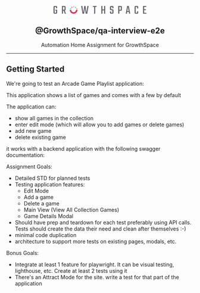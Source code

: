 <p align="center">
  <a href="https://github.com/growthspace-engineering" target="blank"><img src="logo-white.svg" width="250" alt="Logo" />
  </a>
  <h2 align="center">
    @GrowthSpace/qa-interview-e2e
  </h2>
</p>
<p align="center">
  Automation Home Assignment for GrowthSpace
</p>
<hr>

## Getting Started

We're going to test an Arcade Game Playlist application:

This application shows a list of games and comes with a few by default

The application can:
- show all games in the collection
- enter edit mode (which will allow you to add games or delete games)
- add new game
- delete existing game

it works with a backend application with the following swagger documentation:


Assignment Goals:
- Detailed STD for planned tests
- Testing application features:
  - Edit Mode
  - Add a game
  - Delete a game
  - Main View (View All Collection Games)
  - Game Details Modal
- Should have prep and teardown for each test preferably using API calls. Tests should create the data their need and clean after themselves :-)
- minimal code duplication
- architecture to support more tests on existing pages, modals, etc.

Bonus Goals:
- Integrate at least 1 feature for playwright. It can be visual testing, lighthouse, etc. Create at least 2 tests using it
- There's an Attract Mode for the site. write a test for that part of the application
  